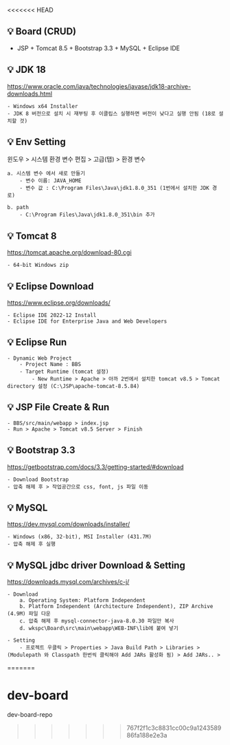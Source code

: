 <<<<<<< HEAD
## 💡 Board (CRUD)
- JSP + Tomcat 8.5 + Bootstrap 3.3 + MySQL + Eclipse IDE 

## 💡 JDK 18 
https://www.oracle.com/java/technologies/javase/jdk18-archive-downloads.html

    - Windows x64 Installer 
    - JDK 8 버전으로 설치 시 재부팅 후 이클립스 실행하면 버전이 낮다고 실행 안됨 (18로 설치할 것)


## 💡 Env Setting
윈도우 > 시스템 환경 변수 편집 > 고급(탭) > 환경 변수 

    a. 시스템 변수 에서 새로 만들기 
        - 변수 이름: JAVA_HOME
        - 변수 값 : C:\Program Files\Java\jdk1.8.0_351 (1번에서 설치한 JDK 경로)

    b. path   
        - C:\Program Files\Java\jdk1.8.0_351\bin 추가

## 💡 Tomcat 8 
https://tomcat.apache.org/download-80.cgi

    - 64-bit Windows zip


## 💡 Eclipse Download 
https://www.eclipse.org/downloads/

    - Eclipse IDE 2022‑12 Install
    - Eclipse IDE for Enterprise Java and Web Developers 

## 💡 Eclipse Run
    - Dynamic Web Project
        - Project Name : BBS
        - Target Runtime (tomcat 설정)
            - New Runtime > Apache > 아까 2번에서 설치한 tomcat v8.5 > Tomcat directory 설정 (C:\JSP\apache-tomcat-8.5.84)

## 💡 JSP File Create & Run

    - BBS/src/main/webapp > index.jsp 
    - Run > Apache > Tomcat v8.5 Server > Finish


## 💡 Bootstrap 3.3
https://getbootstrap.com/docs/3.3/getting-started/#download

    - Download Bootstrap
    - 압축 해제 후 > 작업공간으로 css, font, js 파일 이동


## 💡 MySQL
https://dev.mysql.com/downloads/installer/

    - Windows (x86, 32-bit), MSI Installer (431.7M)
    - 압축 해제 후 실행

## 💡 MySQL jdbc driver Download & Setting
https://downloads.mysql.com/archives/c-j/

    - Download
        a. Operating System: Platform Independent
        b. Platform Independent (Architecture Independent), ZIP Archive (4.9M) 파일 다운 
        c. 압축 해제 후 mysql-connector-java-8.0.30 파일만 복사
        d. wkspc\Board\src\main\webapp\WEB-INF\lib에 붙여 넣기

    - Setting
        - 프로젝트 우클릭 > Properties > Java Build Path > Libraries > (Modulepath 와 Classpath 한번씩 클릭해야 Add JARs 활성화 됨) > Add JARs.. >     
=======
# dev-board
dev-board-repo
>>>>>>> 767f2f1c3c8831cc00c9a124358986fa188e2e3a
